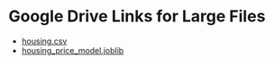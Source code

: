 # Google Drive Links for Large Files

- [housing.csv](https://drive.google.com/file/d/1whIOmsv0DSkVljIBFhW0z7l_EyQkayVB/view?usp=sharing)
- [housing_price_model.joblib](https://drive.google.com/file/d/1iuBWgxXkBsBbdfRIymC_yjjS8l6aBbxs/view?usp=sharing)
